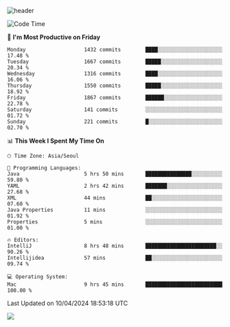 ![header](https://capsule-render.vercel.app/api?type=Egg&color=timeAuto&height=300&section=header&text=PoPo&fontSize=90&animation=fadeIn)

  <!--START_SECTION:waka-->
![Code Time](http://img.shields.io/badge/Code%20Time-1%2C558%20hrs%2045%20mins-blue)

📅 **I'm Most Productive on Friday** 

```text
Monday                   1432 commits        ████░░░░░░░░░░░░░░░░░░░░░   17.48 % 
Tuesday                  1667 commits        █████░░░░░░░░░░░░░░░░░░░░   20.34 % 
Wednesday                1316 commits        ████░░░░░░░░░░░░░░░░░░░░░   16.06 % 
Thursday                 1550 commits        █████░░░░░░░░░░░░░░░░░░░░   18.92 % 
Friday                   1867 commits        ██████░░░░░░░░░░░░░░░░░░░   22.78 % 
Saturday                 141 commits         ░░░░░░░░░░░░░░░░░░░░░░░░░   01.72 % 
Sunday                   221 commits         █░░░░░░░░░░░░░░░░░░░░░░░░   02.70 % 
```


📊 **This Week I Spent My Time On** 

```text
🕑︎ Time Zone: Asia/Seoul

💬 Programming Languages: 
Java                     5 hrs 50 mins       ███████████████░░░░░░░░░░   59.80 % 
YAML                     2 hrs 42 mins       ███████░░░░░░░░░░░░░░░░░░   27.68 % 
XML                      44 mins             ██░░░░░░░░░░░░░░░░░░░░░░░   07.60 % 
Java Properties          11 mins             ░░░░░░░░░░░░░░░░░░░░░░░░░   01.92 % 
Properties               5 mins              ░░░░░░░░░░░░░░░░░░░░░░░░░   01.00 % 

🔥 Editors: 
IntelliJ                 8 hrs 48 mins       ███████████████████████░░   90.26 % 
Intellijidea             57 mins             ██░░░░░░░░░░░░░░░░░░░░░░░   09.74 % 

💻 Operating System: 
Mac                      9 hrs 45 mins       █████████████████████████   100.00 % 
```


 Last Updated on 10/04/2024 18:53:18 UTC
<!--END_SECTION:waka-->



<img src="https://capsule-render.vercel.app/api?type=Egg&color=timeAuto&height=300&section=footer&text=PoPo&fontSize=90&animation=fadeIn&reversal=true" />
